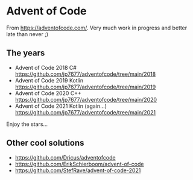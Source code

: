 # Advent of Code

From <https://adventofcode.com/>. Very much work in progress and better late than never ;)

## The years

- Advent of Code 2018 C# <https://github.com/jp7677/adventofcode/tree/main/2018>
- Advent of Code 2019 Kotlin <https://github.com/jp7677/adventofcode/tree/main/2019>
- Advent of Code 2020 C++ <https://github.com/jp7677/adventofcode/tree/main/2020>
- Advent of Code 2021 Kotlin (again...) <https://github.com/jp7677/adventofcode/tree/main/2021>

Enjoy the stars...

## Other cool solutions

- <https://github.com/Dricus/adventofcode>
- <https://github.com/ErikSchierboom/advent-of-code>
- <https://github.com/StefRave/advent-of-code-2021>
